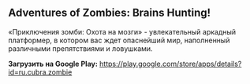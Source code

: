 ## Adventures of Zombies: Brains Hunting!

«Приключения зомби: Охота на мозги» - увлекательный аркадный платформер, в котором вас ждет опаснейший мир, наполненный различными препятствиями и ловушками.

**Загрузить на Google Play:** https://play.google.com/store/apps/details?id=ru.cubra.zombie
